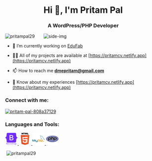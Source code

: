 <h1 align="center">Hi 👋, I'm Pritam Pal</h1>
<h3 align="center">A WordPress/PHP Developer</h3>

<img align="right" alt="side-img" width="380" src="https://img.freepik.com/free-photo/3d-rendering-kid-playing-digital-game_23-2150898496.jpg?t=st=1706712566~exp=1706716166~hmac=c126e8336852b2a3279b476a9f435e4e2782ccdbbb78260e12a74fc7633d9e3a&w=740">

<p align="left"> <img src="https://komarev.com/ghpvc/?username=pritampal29&label=Profile%20views&color=0e75b6&style=flat" alt="pritampal29" /> </p>

- 🔭 I’m currently working on [EduFab](https://edifab.in)

- 👨‍💻 All of my projects are available at [https://pritamcv.netlify.app](https://pritamcv.netlify.app)

- 📫 How to reach me **dmepritam@gmail.com**

- 📄 Know about my experiences [https://pritamcv.netlify.app](https://pritamcv.netlify.app)

<h3 align="left">Connect with me:</h3>
<p align="left">
<a href="https://linkedin.com/in/pritam-pal-808a37129" target="blank"><img align="center" src="https://raw.githubusercontent.com/rahuldkjain/github-profile-readme-generator/master/src/images/icons/Social/linked-in-alt.svg" alt="pritam-pal-808a37129" height="30" width="40" /></a>
</p>

<h3 align="left">Languages and Tools:</h3>
<p align="left"> <a href="https://getbootstrap.com" target="_blank" rel="noreferrer"> <img src="https://raw.githubusercontent.com/devicons/devicon/master/icons/bootstrap/bootstrap-plain-wordmark.svg" alt="bootstrap" width="40" height="40"/> </a> <a href="https://www.w3.org/html/" target="_blank" rel="noreferrer"> <img src="https://raw.githubusercontent.com/devicons/devicon/master/icons/html5/html5-original-wordmark.svg" alt="html5" width="40" height="40"/> </a> <a href="https://www.mysql.com/" target="_blank" rel="noreferrer"> <img src="https://raw.githubusercontent.com/devicons/devicon/master/icons/mysql/mysql-original-wordmark.svg" alt="mysql" width="40" height="40"/> </a> <a href="https://www.php.net" target="_blank" rel="noreferrer"> <img src="https://raw.githubusercontent.com/devicons/devicon/master/icons/php/php-original.svg" alt="php" width="40" height="40"/> </a> </p>

<p>&nbsp;<img align="center" src="https://github-readme-stats.vercel.app/api?username=pritampal29&show_icons=true&locale=en" alt="pritampal29" /></p>
